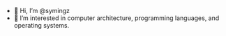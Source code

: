 - 👋 Hi, I’m @symingz
- 👀 I’m interested in computer architecture, programming languages, and operating systems.

<!---
symingz/symingz is a ✨ special ✨ repository because its `README.md` (this file) appears on your GitHub profile.
You can click the Preview link to take a look at your changes.
--->
